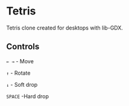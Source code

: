 # Tetris
Tetris clone created for desktops with lib-GDX.
## Controls
`← →` - Move

`↑` - Rotate

`↓` - Soft drop

`SPACE` -Hard drop